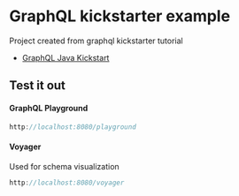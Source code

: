 # GraphQL kickstarter example
Project created from graphql kickstarter tutorial

* [GraphQL Java Kickstart](https://www.graphql-java-kickstart.com/tutorials/courses/)

## Test it out
#### GraphQL Playground
```js 
http://localhost:8080/playground
```

#### Voyager
Used for schema visualization
```js 
http://localhost:8080/voyager
```